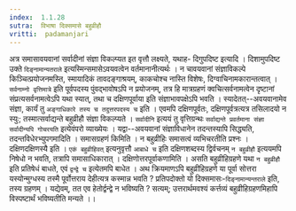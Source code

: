 ```yaml
---
index:  1.1.28
sutra:  विभाषा दिक्समासे बहुव्रीहौ
vritti:  padamanjari
---
```


अत्र समासावयवानां सर्वादीनां संज्ञा विकल्प्यत इत वृत्तौ लक्ष्यते, यथाह- दिगुपदिष्ट इत्यादि । दिशामुपदिष्ट उक्ते `दिङ्नामान्यतराले` इत्यस्मिन्समासेऽवयवत्वेन वर्तमानानीत्यर्थः । न चावयवानां संज्ञाविकल्पे किञ्चित्प्रयोजनमस्ति, स्मायादिकं तावदङ्गाश्रयम्, काकचोश्च नास्ति विशेषः, दिग्वाचिनामकारान्तत्वात् । `सर्वनाम्नो वृत्तिमात्रे` इति पूर्वपदस्य पुंवद्भावोषऽपि न प्रयोजनम्, तत्र हि मात्रग्रहणं क्वचित्सर्वनामत्वेन दृष्टानां संप्रत्यसर्वनामत्वेऽपि यथा स्यात्, तथा च दक्षिणपूर्वाया इति संज्ञाभावपक्षेऽपि भवति । स्यादेतत्--अवयवानामेव संज्ञा, कार्यं तु `अङ्गाधिकारे तस्य च तदुत्तरपदस्य च` इति । एवमपि दक्षिणपूर्वतः, दक्षिणपूर्वत्रत्यत्र तसिलादयो न स्युः; तस्मात्सर्वाद्यन्ते बहुव्रीहौ संज्ञा विकल्प्यते । `सर्वादीनि` इत्ययं तु वृत्तिग्रन्थः `सर्वाद्यन्ते प्रवर्तमाना संज्ञा सर्वादीन्यपि गोचरयति` इत्येवंपरो व्याख्येयः । यद्वा--अवयवानां संज्ञाविधानेन तदन्तस्यापि सिद्ध्यति, तदन्तविधेरभ्युपगमादिति ।
समासग्रहणं किमिति । न बहुव्रीहिः समासत्वं व्यभिचरतीति प्रश्नः । दक्षिणदक्षिणस्यै इति । `एकं बहुव्रीहिवत्` इत्यनुवृत्तौ `आबाधे च` इति दक्षिणशब्दस्य द्विर्वचनम् `न बहुव्रीहौ` इत्ययमपि निषेधो न भवति, तत्रापि समासाधिकारात् । दक्षिणोत्तरपूर्वाकणामिति । असति बहुव्रीहिग्रहणे यथा `न बहुव्रीहौ` इति प्रतिषेधं बाधते, एवं `द्वन्द्वे च` इत्येतमपि बाधेत । अथ क्रियमाणऽपि बहुव्रीहिग्रहणे या पूर्वा सोत्तरा यस्योन्मुग्धस्य तस्मै पूर्वोत्तराय देहीत्यत्र कस्मान्न भवति ? प्रतिपदोक्तो यो दिक्समासः-`दिङ्नामान्यन्तराले` इति, तस्य ग्रहणम् । यद्येवम्, तत एव हेतोर्द्वन्द्वे न भविष्यति ? सत्यम्; उत्तरार्थमवश्यं कर्त्तव्यं बहुव्रीहिग्रहणमिहापि विस्पष्टार्थं भविष्यतीति मन्यते ।।
